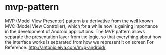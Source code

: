 # mvp-pattern
MVP (Model View Presenter) pattern is a derivative from the well known MVC (Model View Controller), which for a while now is gaining importance in the development of Android applications. The MVP pattern allows separate the presentation layer from the logic, so that everything about how the interface works is separated from how we represent it on screen
For Reference. http://antonioleiva.com/mvp-android/
